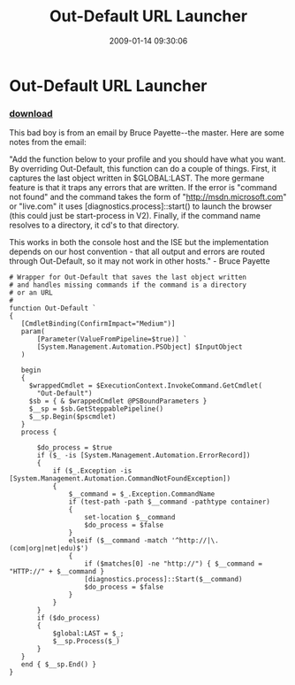 ﻿---
pid:            803
poster:         halr9i000
title:          Out-Default URL Launcher
date:           2009-01-14 09:30:06
format:         posh
parent:         0
parent:         0

---

# Out-Default URL Launcher

### [download](803.ps1)

This bad boy is from an email by Bruce Payette--the master.  Here are some notes from the email:

"Add the function below to your profile and you should have what you want. By overriding Out-Default,
this function can do a couple of things. First, it captures the last object written in
$GLOBAL:LAST. The more germane feature is that it traps any errors that are written. If the error is
"command not found" and the command takes the form of "http://msdn.microsoft.com" or "live.com" it
uses [diagnostics.process]::start() to launch the browser (this could just be start-process in V2). Finally,
if the command name resolves to a directory, it cd's to that directory.

This works in both the console host and the ISE but the implementation depends on our host convention - that
all output and errors are routed through Out-Default, so it may not work in other hosts." - Bruce Payette

```posh
# Wrapper for Out-Default that saves the last object written
# and handles missing commands if the command is a directory
# or an URL
#
function Out-Default `
{
   [CmdletBinding(ConfirmImpact="Medium")]
   param(
       [Parameter(ValueFromPipeline=$true)] `
       [System.Management.Automation.PSObject] $InputObject
   )

   begin
   {
     $wrappedCmdlet = $ExecutionContext.InvokeCommand.GetCmdlet(
       "Out-Default")
     $sb = { & $wrappedCmdlet @PSBoundParameters }
     $__sp = $sb.GetSteppablePipeline()
     $__sp.Begin($pscmdlet)
   }
   process {

       $do_process = $true
       if ($_ -is [System.Management.Automation.ErrorRecord])
       {
           if ($_.Exception -is [System.Management.Automation.CommandNotFoundException])
           {
               $__command = $_.Exception.CommandName
               if (test-path -path $__command -pathtype container)
               {
                   set-location $__command
                   $do_process = $false
               }
               elseif ($__command -match '^http://|\.(com|org|net|edu)$')
               {
                   if ($matches[0] -ne "http://") { $__command = "HTTP://" + $__command }
                   [diagnostics.process]::Start($__command)
                   $do_process = $false
               }
           }
       }
       if ($do_process)
       {
           $global:LAST = $_;
           $__sp.Process($_)
       }
   }
   end { $__sp.End() }
}
```
